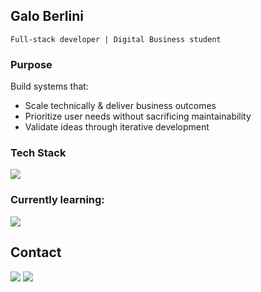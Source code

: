 ## Galo Berlini

` Full-stack developer | Digital Business student `

### Purpose
Build systems that:
- Scale technically & deliver business outcomes
- Prioritize user needs without sacrificing maintainability
- Validate ideas through iterative development

### Tech Stack

[![](https://skillicons.dev/icons?i=ts,js,python,html,css,tailwind,react,nextjs,nodejs,express,django,mysql,git,docker,linux)](https://skillicons.dev)

### Currently learning:

[![](https://skillicons.dev/icons?i=postgres,prisma)](https://skillicons.dev)
 
## Contact

<a href="https://www.linkedin.com/in/galo-berlini"><img src="https://img.shields.io/badge/-Galo%20Berlini-0E76A8?style=flat-square&logo=Linkedin&logoColor=white"/></a>
<a href="mailto:galoberlini@gmail.com"><img src="https://img.shields.io/badge/galoberlini@gmail.com-D14836?style=flat-square&logo=Gmail&logoColor=white"/></a>
